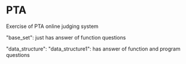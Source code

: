 # PTA
Exercise of PTA online judging system

"base_set": just has answer of function questions

"data_structure": 
    "data_structure1": has answer of function and program questions